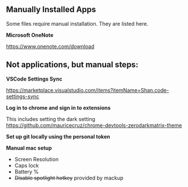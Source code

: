 ## Manually Installed Apps

Some files require manual installation. They are listed here.


**Microsoft OneNote**

https://www.onenote.com/download


## Not applications, but manual steps:


**VSCode Settings Sync**

https://marketplace.visualstudio.com/items?itemName=Shan.code-settings-sync

**Log in to chrome and sign in to extensions**

This includes setting the dark setting https://github.com/mauricecruz/chrome-devtools-zerodarkmatrix-theme

**Set up git locally using the personal token**

**Manual mac setup**
- Screen Resolution
- Caps lock
- Battery % 
- ~~Disable spotlight hotkey~~ provided by mackup
